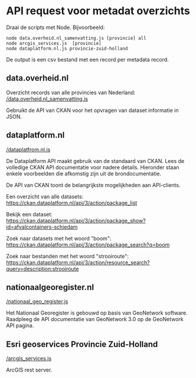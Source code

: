 # API request voor metadat overzichts

Draai de scripts met Node. Bijvoorbeeld:

    node data.overheid.nl_samenvatting.js [provincie] all
    node arcgis_services.js  [provincie]
    node dataplatform.nl.js provincie-zuid-holland

De output is een csv bestand met een record per metadata record. 

## data.overheid.nl 

Overzicht records van alle provincies van Nederland:
[/data.overheid.nl_samenvatting.js](https://github.com/NieneB/top_pzh/blob/master/MetaDataAPI_Overzicht_Scripts/data.overheid.nl_samenvatting.js)

Gebruikt de API van CKAN voor het opvragen van dataset informatie in JSON.

## dataplatform.nl

[/dataplatfrom.nl.js](https://github.com/NieneB/top_pzh/blob/master/MetaDataAPI_Overzicht_Scripts/dataplatfrom.nl.js)

De Dataplatform API maakt gebruik van de standaard van CKAN. Lees de volledige CKAN API documentatie voor nadere details. Hieronder staan enkele voorbeelden die afkomstig zijn uit de brondocumentatie.

De API van CKAN toont de belangrijkste mogelijkheden aan API-clients. 

Een overzicht van alle datasets: https://ckan.dataplatform.nl/api/3/action/package_list

Bekijk een dataset: https://ckan.dataplatform.nl/api/3/action/package_show?id=afvalcontainers-schiedam

Zoek naar datasets met het woord "boom": https://ckan.dataplatform.nl/api/3/action/package_search?q=boom

Zoek naar bestanden met het woord "strooiroute": https://ckan.dataplatform.nl/api/3/action/resource_search?query=description:strooiroute


## nationaalgeoregister.nl

[/nationaal_geo_register.js](https://github.com/NieneB/top_pzh/blob/master/MetaDataAPI_Overzicht_Scripts/nationaal_geo_register.js)

Het Nationaal Georegister is gebouwd op basis van GeoNetwork software. Raadpleeg de API documentatie van GeoNetwork 3.0 op de GeoNetwork API pagina.

## Esri geoservices Provincie Zuid-Holland

[/arcgis_services.js](https://github.com/NieneB/top_pzh/blob/master/MetaDataAPI_Overzicht_Scripts/arcgis_services.js)

ArcGIS rest server. 